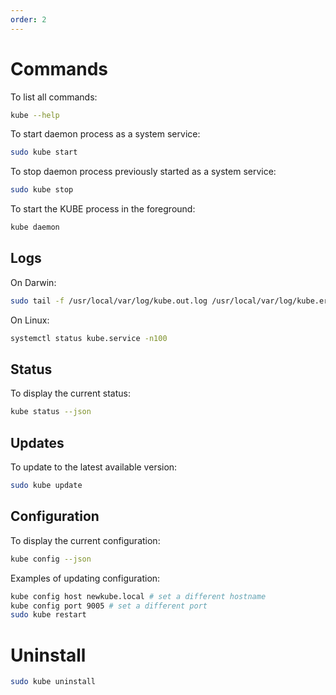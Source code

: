 ```yaml
---
order: 2
---
```


# Commands

To list all commands:

```bash
kube --help
```

To start daemon process as a system service:

```bash
sudo kube start
```

To stop daemon process previously started as a system service:

```bash
sudo kube stop
```

To start the KUBE process in the foreground:

```bash
kube daemon
```

## Logs

On Darwin:

```bash
sudo tail -f /usr/local/var/log/kube.out.log /usr/local/var/log/kube.err.log
```

On Linux:

```bash
systemctl status kube.service -n100
```

## Status

To display the current status:

```bash
kube status --json
```

## Updates

To update to the latest available version:

```bash
sudo kube update
```

## Configuration

To display the current configuration:

```bash
kube config --json
```

Examples of updating configuration:

```bash
kube config host newkube.local # set a different hostname
kube config port 9005 # set a different port
sudo kube restart
```

# Uninstall

```bash
sudo kube uninstall
```
